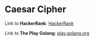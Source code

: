 # Caesar Cipher

Link to **HackerRank**: [HackerRank](https://www.hackerrank.com/challenges/caesar-cipher-1/problem)

Link to **The Play Golang**: [play.golang.org](https://play.golang.org/p/nj-gVLawa3p)